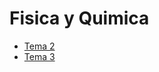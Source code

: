 <!-- Global Site Tag (gtag.js) - Google Analytics -->
<script async src="https://www.googletagmanager.com/gtag/js?id=G-YQR3MX1GD4"></script>

<script>
  window.dataLayer = window.dataLayer || [];
  function gtag(){dataLayer.push(arguments);}
  gtag('js', new Date());
  gtag('config', 'G-YQR3MX1GD4');
</script>

# Fisica y Quimica

- [Tema 2](/fyq/tema2/tema2.html)
- [Tema 3](/fyq/tema3/tema3.html)